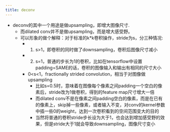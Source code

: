 ```yaml
---
title: deconv
---
```


- deconv的其中一个用途是做upsampling，即增大图像尺寸.
    - 而dilated conv并不是做upsampling，而是增大感受野。
    - 可以形象的做个解释：对于标准的k*k卷积操作，stride为s，分三种情况:
        - 1. s>1，即卷积的同时做了downsampling，卷积后图像尺寸减小
        - 2. s=1，普通的步长为1的卷积，比如在tensorflow中设置padding=SAME的话，卷积的图像输入和输出有相同的尺寸大小
        - 0<s<1，fractionally strided convolution，相当于对图像做upsampling
            - 比如s=0.5时，意味着在图像每个像素之间padding一个空白的像素后，stride改为1做卷积，得到的feature map尺寸增大一倍
            - 而dilated conv不是在像素之间padding空白的像素，而是在已有的像素上，skip掉一些像素，或者输入不变，对conv的kernel参数中插一些0的weight，达到一次卷积看到的空间范围变大的目的
            - 当然将普通的卷积stride步长设为大于1，也会达到增加感受野的效果，但是stride大于1就会导致downsampling，图像尺寸变小